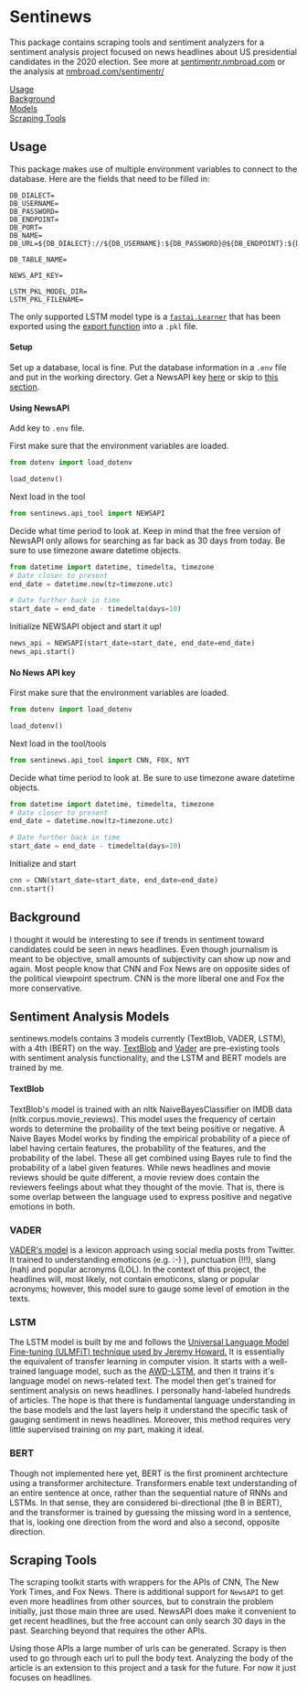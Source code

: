 # Sentinews
This package contains scraping tools and sentiment analyzers for a sentiment analysis project focused on news headlines about US presidential candidates in the 2020 election. See more at [sentimentr.nmbroad.com](sentimentr.nmbroad.com) or the analysis at [nmbroad.com/sentimentr/](nmbroad.com/sentimentr/)

[Usage](#Usage)  
[Background](#Background)  
[Models](#Sentiment-Analysis-Models)  
[Scraping Tools](#Scraping-Tools)  


## Usage
This package makes use of multiple environment variables to connect to the database. Here are the fields that need to be filled in:

```
DB_DIALECT=
DB_USERNAME=
DB_PASSWORD=
DB_ENDPOINT=
DB_PORT=
DB_NAME=
DB_URL=${DB_DIALECT}://${DB_USERNAME}:${DB_PASSWORD}@${DB_ENDPOINT}:${DB_PORT}/${DB_NAME}

DB_TABLE_NAME=

NEWS_API_KEY=

LSTM_PKL_MODEL_DIR=
LSTM_PKL_FILENAME=
```
The only supported LSTM model type is a [`fastai.Learner`](https://docs.fast.ai/basic_train.html#Learner) that has been exported using the [export function](https://docs.fast.ai/basic_train.html#Learner.export) into a `.pkl` file.

#### Setup
Set up a database, local is fine.  Put the database information in a `.env` file and put in the working directory.  Get a NewsAPI key [here](https://newsapi.org/register) or skip to [this section](#No-News-API-key).

#### Using NewsAPI
Add key to `.env` file.

First make sure that the environment variables are loaded.
```python
from dotenv import load_dotenv

load_dotenv()
```

Next load in the tool
```python
from sentinews.api_tool import NEWSAPI
```

Decide what time period to look at. Keep in mind that the free version of NewsAPI only allows for searching as far back as 30 days from today. Be sure to use timezone aware datetime objects.
```python
from datetime import datetime, timedelta, timezone
# Date closer to present 
end_date = datetime.now(tz=timezone.utc)

# Date further back in time
start_date = end_date - timedelta(days=10)
```

Initialize NEWSAPI object and start it up!
```python
news_api = NEWSAPI(start_date=start_date, end_date=end_date)
news_api.start()
```
 
 #### No News API key
 First make sure that the environment variables are loaded.
```python
from dotenv import load_dotenv

load_dotenv()
```

Next load in the tool/tools
```python
from sentinews.api_tool import CNN, FOX, NYT
```

Decide what time period to look at. Be sure to use timezone aware datetime objects.
```python
from datetime import datetime, timedelta, timezone
# Date closer to present 
end_date = datetime.now(tz=timezone.utc)

# Date further back in time
start_date = end_date - timedelta(days=10)
```
Initialize and start
```python
cnn = CNN(start_date=start_date, end_date=end_date)
cnn.start()
```


## Background
I thought it would be interesting to see if trends in sentiment toward candidates could be seen in news headlines. Even though journalism is meant to be objective, small amounts of subjectivity can show up now and again. Most people know that CNN and Fox News are on opposite sides of the political viewpoint spectrum. CNN is the more liberal one and Fox the more conservative. 
 

## Sentiment Analysis Models
sentinews.models contains 3 models currently (TextBlob, VADER, LSTM), with a 4th (BERT) on the way. [TextBlob](https://textblob.readthedocs.io/en/dev/) and [Vader](https://github.com/cjhutto/vaderSentiment) are pre-existing tools with sentiment analysis functionality, and the LSTM and BERT models are trained by me.

#### TextBlob
TextBlob's model is trained with an nltk NaiveBayesClassifier on IMDB data (nltk.corpus.movie_reviews). This model uses the frequency of certain words to determine the probaility of the text being positive or negative. A Naive Bayes Model works by finding the empirical probability of a piece of label having certain features, the probability of the features, and the probability of the label. These all get combined using Bayes rule to find the probability of a label given features. 
While news headlines and movie reviews should be quite different, a movie review does contain the reviewers feelings about what they thought of the movie. That is, there is some overlap between the language used to express positive and negative emotions in both.




### VADER
[VADER's model](https://github.com/cjhutto/vaderSentiment) is a lexicon approach using social media posts from Twitter. It trained to understanding emoticons (e.g. :-) ), punctuation (!!!), slang (nah) and popular acronyms (LOL). In the context of this project, the headlines will, most likely, not contain emoticons, slang or popular acronyms; however, this model sure to gauge some level of emotion in the texts.  

### LSTM
The LSTM model is built by me and follows the [Universal Language Model Fine-tuning (ULMFiT) technique used by Jeremy Howard.](https://arxiv.org/abs/1801.06146) It is essentially the equivalent of transfer learning in computer vision.  It starts with a well-trained language model, such as the [AWD-LSTM](https://arxiv.org/abs/1708.02182), and then it trains it's language model on news-related text. The model then get's trained for sentiment analysis on news headlines. I personally hand-labeled hundreds of articles. The hope is that there is fundamental language understanding in the base models and the last layers help it understand the specific task of gauging sentiment in news headlines. Moreover, this method requires very little supervised training on my part, making it ideal.

### BERT
Though not implemented here yet, BERT is the first prominent archtecture using a transformer architecture.  Transformers enable text understanding of an entire sentence at once, rather than the sequential nature of RNNs and LSTMs. In that sense, they are considered bi-directional (the B in BERT), and the transformer is trained by guessing the missing word in a sentence, that is, looking one direction from the word and also a second, opposite direction.

## Scraping Tools
The scraping toolkit starts with wrappers for the APIs of CNN, The New York Times, and Fox News. There is additional support for `NewsAPI`  to get even more headlines from other sources, but to constrain the problem initially, just those main three are used. NewsAPI does make it convenient to get recent headlines, but the free account can only search 30 days in the past. Searching beyond that requires the other APIs.

Using those APIs a large number of urls can be generated.  Scrapy is then used to go through each url to pull the body text. Analyzing the body of the article is an extension to this project and a task for the future. For now it just focuses on headlines.


